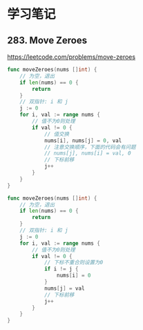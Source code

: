 # 学习笔记

## 283. Move Zeroes

https://leetcode.com/problems/move-zeroes

```go
func moveZeroes(nums []int) {
	// 为空，退出
	if len(nums) == 0 {
		return
	}
	// 双指针: i 和 j
	j := 0
	for i, val := range nums {
		// 值不为0则处理
		if val != 0 {
			// 值交换
			nums[i], nums[j] = 0, val
			// 注意交换顺序，下面的代码会有问题
			// nums[j], nums[i] = val, 0
			// 下标前移
			j++
		}
	}
}
```

```go
func moveZeroes(nums []int) {
	// 为空，退出
	if len(nums) == 0 {
		return
	}
	// 双指针: i 和 j
	j := 0
	for i, val := range nums {
		// 值不为0则处理
		if val != 0 {
			// 下标不重合则设置为0
			if i != j {
				nums[i] = 0
			}
			nums[j] = val
			// 下标前移
			j++
		}
	}
}
```
